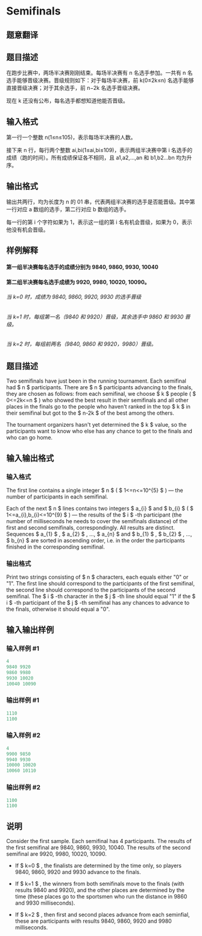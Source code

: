 # Semifinals

## 题意翻译

## 题目描述

在跑步比赛中，两场半决赛刚刚结束。每场半决赛有 n 名选手参加。一共有 n 名选手能够晋级决赛。晋级规则如下：对于每场半决赛，前 k(0≤2k≤n) 名选手能够直接晋级决赛；对于其余选手，前 n−2k 名选手晋级决赛。

现在 k 还没有公布，每名选手都想知道他能否晋级。

## 输入格式

第一行一个整数 n(1≤n≤105)，表示每场半决赛的人数。

接下来 n 行，每行两个整数 ai,bi(1≤ai,bi≤109)，表示两组半决赛中第 i 名选手的成绩（跑的时间）。所有成绩保证各不相同，且 a1,a2,…,an 和 b1,b2…bn 均为升序。

## 输出格式

输出共两行，均为长度为 n 的 01 串，代表两组半决赛的选手是否能晋级。其中第一行对应 a 数组的选手，第二行对应 b 数组的选手。

每一行的第 i 个字符如果为 1，表示这一组的第 i 名有机会晋级，如果为 0，表示他没有机会晋级。

## 样例解释

#### 第一组半决赛每名选手的成绩分别为 9840, 9860, 9930, 10040

#### 第二组半决赛每名选手成绩为 9920, 9980, 10020, 10090。

###### 当 k=0 时，成绩为 9840, 9860, 9920, 9930 的选手晋级

###### 当 k=1 时，每组第一名（9840 和 9920）晋级，其余选手中 9860 和 9930 晋级。

###### 当 k=2 时，每组前两名（9840, 9860 和 9920，9980）晋级。

## 题目描述

Two semifinals have just been in the running tournament. Each semifinal had $ n $ participants. There are $ n $ participants advancing to the finals, they are chosen as follows: from each semifinal, we choose $ k $ people ( $ 0<=2k<=n $ ) who showed the best result in their semifinals and all other places in the finals go to the people who haven't ranked in the top $ k $ in their semifinal but got to the $ n-2k $ of the best among the others.

The tournament organizers hasn't yet determined the $ k $ value, so the participants want to know who else has any chance to get to the finals and who can go home.

## 输入输出格式

### 输入格式

The first line contains a single integer $ n $ ( $ 1<=n<=10^{5} $ ) — the number of participants in each semifinal.

Each of the next $ n $ lines contains two integers $ a_{i} $ and $ b_{i} $ ( $ 1<=a_{i},b_{i}<=10^{9} $ ) — the results of the $ i $ -th participant (the number of milliseconds he needs to cover the semifinals distance) of the first and second semifinals, correspondingly. All results are distinct. Sequences $ a_{1} $ , $ a_{2} $ , ..., $ a_{n} $ and $ b_{1} $ , $ b_{2} $ , ..., $ b_{n} $ are sorted in ascending order, i.e. in the order the participants finished in the corresponding semifinal.

### 输出格式

Print two strings consisting of $ n $ characters, each equals either "0" or "1". The first line should correspond to the participants of the first semifinal, the second line should correspond to the participants of the second semifinal. The $ i $ -th character in the $ j $ -th line should equal "1" if the $ i $ -th participant of the $ j $ -th semifinal has any chances to advance to the finals, otherwise it should equal a "0".

## 输入输出样例

### 输入样例 #1

```cpp
4
9840 9920
9860 9980
9930 10020
10040 10090

```
### 输出样例 #1

```cpp
1110
1100

```
### 输入样例 #2

```cpp
4
9900 9850
9940 9930
10000 10020
10060 10110

```
### 输出样例 #2

```cpp
1100
1100

```
## 说明

Consider the first sample. Each semifinal has 4 participants. The results of the first semifinal are 9840, 9860, 9930, 10040. The results of the second semifinal are 9920, 9980, 10020, 10090.

- If $ k=0 $ , the finalists are determined by the time only, so players 9840, 9860, 9920 and 9930 advance to the finals.

- If $ k=1 $ , the winners from both semifinals move to the finals (with results 9840 and 9920), and the other places are determined by the time (these places go to the sportsmen who run the distance in 9860 and 9930 milliseconds).

- If $ k=2 $ , then first and second places advance from each seminfial, these are participants with results 9840, 9860, 9920 and 9980 milliseconds.

